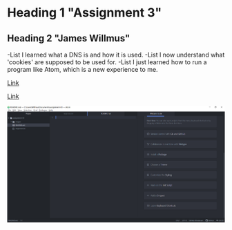 # Heading 1 "Assignment 3"
## Heading 2 "James Willmus"

-List I learned what a DNS is and how it is used.
-List I now understand what 'cookies' are supposed to be used for.
-List I just learned how to run a program like Atom, which is a new experience to me.

[Link](https://www.youtube.com)

[Link](https://github.com/jw122963/MART341-WebDesign/blob/main/assignment-03/images/MART341-assignment-03-screenshot-01.PNG)

![Image](https://github.com/jw122963/MART341-WebDesign/blob/main/assignment-03/images/MART341-assignment-03-screenshot-01.PNG)
